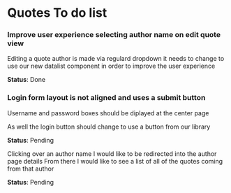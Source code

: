 # Quotes To do list

### Improve user experience selecting author name on edit quote view

Editing a quote author is made via regulard dropdown
it needs to change to use our new datalist component 
in order to improve the user experience

**Status**: Done 

### Login form layout is not aligned and uses a submit button

Username and password boxes should be diplayed at the center page

As well the login button should change to use a button from our library

**Status**: Pending


Clicking over an author name I would like to be redirected into the author page details
From there I would like to see a list of all of the quotes coming from that author

**Status**: Pending


